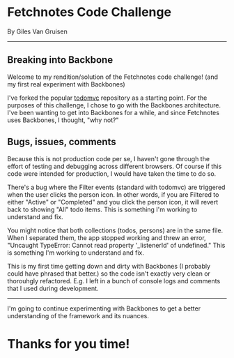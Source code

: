# Fetchnotes Code Challenge

By Giles Van Gruisen

***

## Breaking into Backbone

Welcome to my rendition/solution of the Fetchnotes code challenge! (and my first real experiment with Backbones)

I've forked the popular [todomvc](https://github.com/addyosmani/todomvc) repository as a starting point. For the purposes of this challenge, I chose to go with the Backbones architecture. I've been wanting to get into Backbones for a while, and since Fetchnotes uses Backbones, I thought, "why not?"

## Bugs, issues, comments
Because this is not production code per se, I haven't gone through the effort of testing and debugging across different browsers. Of course if this code were intended for production, I would have taken the time to do so.

There's a bug where the Filter events (standard with todomvc) are triggered when the user clicks the person icon. In other words, if you are Filtered to either "Active" or "Completed" and you click the person icon, it will revert back to showing "All" todo items. This is something I'm working to understand and fix.

You might notice that both collections (todos, persons) are in the same file. When I separated them, the app stopped working and threw an error, "Uncaught TypeError: Cannot read property '_listenerId' of undefined." This is something I'm working to understand and fix.

This is my first time getting down and dirty with Backbones (I probably could have phrased that better.) so the code isn't exactly very clean or thorouhgly refactored. E.g. I left in a bunch of console logs and comments that I used during development. 

***

I'm going to continue experimenting with Backbones to get a better understanding of the framework and its nuances.

# Thanks for you time!
